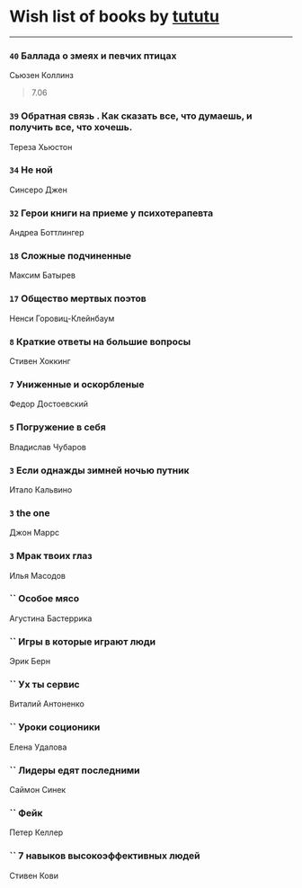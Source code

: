 # Wish list of books by [tututu](http://vk.com/id135685382)
---

### `40` Баллада о змеях и певчих птицах
Сьюзен Коллинз
> 7.06

### `39` Обратная связь . Как сказать все, что думаешь, и получить все, что хочешь.
Тереза Хьюстон

### `34` Не ной
Синсеро Джен

### `32` Герои книги на приеме у психотерапевта
Андреа Боттлингер

### `18` Сложные подчиненные
Максим Батырев

### `17` Общество мертвых поэтов
Ненси Горовиц-Клейнбаум

### `8` Краткие ответы на большие вопросы
Стивен Хоккинг

### `7` Униженные и оскорбленые
Федор Достоевский

### `5` Погружение в себя
Владислав Чубаров

### `3` Если однажды зимней ночью путник
Итало Кальвино

### `3` the one
Джон Маррс

### `3` Мрак твоих глаз
Илья Масодов

### `` Особое мясо
Агустина Бастеррика

### `` Игры в которые играют люди
Эрик Берн

### `` Ух ты сервис
Виталий Антоненко

### `` Уроки соционики
Елена Удалова

### `` Лидеры едят последними
Саймон Синек

### `` Фейк
Петер Келлер

### `` 7 навыков высокоэффективных людей
Стивен Кови

